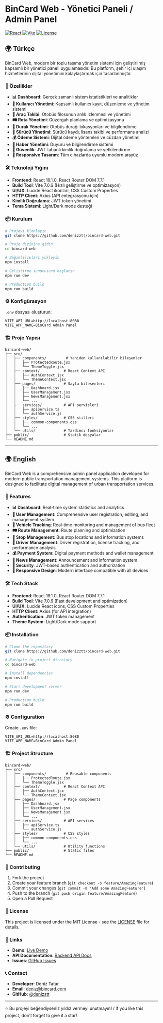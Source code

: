 # BinCard Web - Yönetici Paneli / Admin Panel

[![React](https://img.shields.io/badge/React-19.1.0-blue.svg)](https://reactjs.org/)
[![Vite](https://img.shields.io/badge/Vite-7.0.6-646CFF.svg)](https://vitejs.dev/)
[![License](https://img.shields.io/badge/License-MIT-green.svg)](LICENSE)

## 🌍 Türkçe

BinCard Web, modern bir toplu taşıma yönetim sistemi için geliştirilmiş kapsamlı bir yönetici paneli uygulamasıdır. Bu platform, şehir içi ulaşım hizmetlerinin dijital yönetimini kolaylaştırmak için tasarlanmıştır.

### 🚀 Özellikler

- **📊 Dashboard**: Gerçek zamanlı sistem istatistikleri ve analitikler
- **👥 Kullanıcı Yönetimi**: Kapsamlı kullanıcı kayıt, düzenleme ve yönetim sistemi
- **🚌 Araç Takibi**: Otobüs filosunun anlık izlenmesi ve yönetimi
- **🛤️ Rota Yönetimi**: Güzergah planlama ve optimizasyonu
- **🚏 Durak Yönetimi**: Otobüs durağı lokasyonları ve bilgilendirme
- **👤 Sürücü Yönetimi**: Sürücü kaydı, lisans takibi ve performans analizi
- **💰 Ödeme Sistemi**: Dijital ödeme yöntemleri ve cüzdan yönetimi
- **📰 Haber Yönetimi**: Duyuru ve bilgilendirme sistemi
- **🔐 Güvenlik**: JWT tabanlı kimlik doğrulama ve yetkilendirme
- **📱 Responsive Tasarım**: Tüm cihazlarda uyumlu modern arayüz

### 🛠️ Teknoloji Yığını

- **Frontend**: React 19.1.0, React Router DOM 7.7.1
- **Build Tool**: Vite 7.0.6 (Hızlı geliştirme ve optimizasyon)
- **UI/UX**: Lucide React ikonları, CSS Custom Properties
- **HTTP Client**: Axios (API entegrasyonu için)
- **Kimlik Doğrulama**: JWT token yönetimi
- **Tema Sistemi**: Light/Dark mode desteği

### 📦 Kurulum

```bash
# Projeyi klonlayın
git clone https://github.com/denizztt/bincard-web.git

# Proje dizinine gidin
cd bincard-web

# Bağımlılıkları yükleyin
npm install

# Geliştirme sunucusunu başlatın
npm run dev

# Production build
npm run build
```

### ⚙️ Konfigürasyon

`.env` dosyası oluşturun:
```env
VITE_API_URL=http://localhost:8080
VITE_APP_NAME=BinCard Admin Panel
```

### 🏗️ Proje Yapısı

```
bincard-web/
├── src/
│   ├── components/         # Yeniden kullanılabilir bileşenler
│   │   ├── ProtectedRoute.jsx
│   │   └── ThemeToggle.jsx
│   ├── context/           # React Context API
│   │   ├── AuthContext.jsx
│   │   └── ThemeContext.jsx
│   ├── pages/             # Sayfa bileşenleri
│   │   ├── Dashboard.jsx
│   │   ├── UserManagement.jsx
│   │   ├── NewsManagement.jsx
│   │   └── ...
│   ├── services/          # API servisleri
│   │   ├── apiService.ts
│   │   └── authService.js
│   ├── styles/            # CSS stilleri
│   │   ├── common-components.css
│   │   └── ...
│   └── utils/             # Yardımcı fonksiyonlar
├── public/                # Statik dosyalar
└── README.md
```

---

## 🌍 English

BinCard Web is a comprehensive admin panel application developed for modern public transportation management systems. This platform is designed to facilitate digital management of urban transportation services.

### 🚀 Features

- **📊 Dashboard**: Real-time system statistics and analytics
- **👥 User Management**: Comprehensive user registration, editing, and management system
- **🚌 Vehicle Tracking**: Real-time monitoring and management of bus fleet
- **🛤️ Route Management**: Route planning and optimization
- **🚏 Stop Management**: Bus stop locations and information systems
- **👤 Driver Management**: Driver registration, license tracking, and performance analysis
- **💰 Payment System**: Digital payment methods and wallet management
- **📰 News Management**: Announcement and information system
- **🔐 Security**: JWT-based authentication and authorization
- **📱 Responsive Design**: Modern interface compatible with all devices

### 🛠️ Tech Stack

- **Frontend**: React 19.1.0, React Router DOM 7.7.1
- **Build Tool**: Vite 7.0.6 (Fast development and optimization)
- **UI/UX**: Lucide React icons, CSS Custom Properties
- **HTTP Client**: Axios (for API integration)
- **Authentication**: JWT token management
- **Theme System**: Light/Dark mode support

### 📦 Installation

```bash
# Clone the repository
git clone https://github.com/denizztt/bincard-web.git

# Navigate to project directory
cd bincard-web

# Install dependencies
npm install

# Start development server
npm run dev

# Production build
npm run build
```

### ⚙️ Configuration

Create `.env` file:
```env
VITE_API_URL=http://localhost:8080
VITE_APP_NAME=BinCard Admin Panel
```

### 🏗️ Project Structure

```
bincard-web/
├── src/
│   ├── components/         # Reusable components
│   │   ├── ProtectedRoute.jsx
│   │   └── ThemeToggle.jsx
│   ├── context/           # React Context API
│   │   ├── AuthContext.jsx
│   │   └── ThemeContext.jsx
│   ├── pages/             # Page components
│   │   ├── Dashboard.jsx
│   │   ├── UserManagement.jsx
│   │   ├── NewsManagement.jsx
│   │   └── ...
│   ├── services/          # API services
│   │   ├── apiService.ts
│   │   └── authService.js
│   ├── styles/            # CSS styles
│   │   ├── common-components.css
│   │   └── ...
│   └── utils/             # Utility functions
├── public/                # Static files
└── README.md
```

### 🤝 Contributing

1. Fork the project
2. Create your feature branch (`git checkout -b feature/AmazingFeature`)
3. Commit your changes (`git commit -m 'Add some AmazingFeature'`)
4. Push to the branch (`git push origin feature/AmazingFeature`)
5. Open a Pull Request

### 📄 License

This project is licensed under the MIT License - see the [LICENSE](LICENSE) file for details.

### 🔗 Links

- **Demo**: [Live Demo](https://bincard-web.vercel.app)
- **API Documentation**: [Backend API Docs](https://api.bincard.com/docs)
- **Issues**: [GitHub Issues](https://github.com/denizztt/bincard-web/issues)

### 📞 Contact

- **Developer**: Deniz Tatar
- **Email**: deniz@bincard.com
- **GitHub**: [@denizztt](https://github.com/denizztt)

---

⭐ Bu projeyi beğendiyseniz yıldız vermeyi unutmayın! / If you like this project, don't forget to give it a star!
